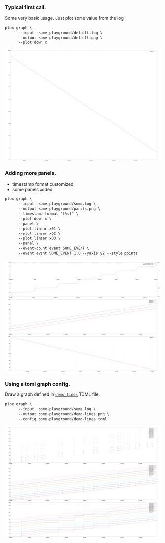### Typical first call.

Some very basic usage. Just plot some value from the log:

```rust,ignore
plox graph \
	  --input  some-playground/default.log \
	  --output some-playground/default.png \
	  --plot down x

```

<img src="https://raw.githubusercontent.com/michalkucharczyk/plox/main/some-playground/default.png" width="800" />

### Adding more panels.

- timestamp format customized,
- some panels added

```rust,ignore
plox graph \
	  --input  some-playground/some.log \
	  --output some-playground/panels.png \
	  --timestamp-format "[%s]" \
	  --plot down x \
	  --panel \
	  --plot linear x01 \
	  --plot linear x02 \
	  --plot linear x03 \
	  --panel \
	  --event-count event SOME_EVENT \
	  --event event SOME_EVENT 1.0 --yaxis y2 --style points

```

<img src="https://raw.githubusercontent.com/michalkucharczyk/plox/main/some-playground/panels.png" width="800" />

### Using a toml graph config.

Draw a graph defined in [`demo lines`](some-playground/demo-lines.toml) TOML file.

```rust,ignore
plox graph \
	  --input  some-playground/some.log \
	  --output some-playground/demo-lines.png \
	  --config some-playground/demo-lines.toml

```

<img src="https://raw.githubusercontent.com/michalkucharczyk/plox/main/some-playground/demo-lines.png" width="800" />

